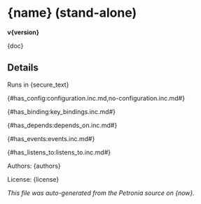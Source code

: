 # {name} (stand-alone)
**v{version}**

{doc}

## Details

Runs in {secure_text}

{#has_config:configuration.inc.md,no-configuration.inc.md#}

{#has_binding:key_bindings.inc.md#}

{#has_depends:depends_on.inc.md#}

{#has_events:events.inc.md#}

{#has_listens_to:listens_to.inc.md#}

Authors: {authors}

License: {license}

*This file was auto-generated from the Petronia source on {now}.*
